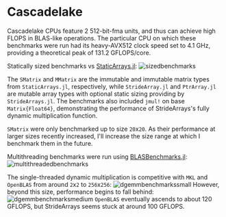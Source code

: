 # Cascadelake

Cascadelake CPUs feature 2 512-bit-fma units, and thus can achieve high FLOPS in BLAS-like operations.
The particular CPU on which these benchmarks were run had its heavy-AVX512 clock speed set to 4.1 GHz, providing a theoretical peak of 131.2 GFLOPS/core.

Statically sized benchmarks vs [StaticArrays.jl](https://github.com/JuliaArrays/StaticArrays.jl):
![sizedbenchmarks](../assets/sizedarraybenchmarks_cascadelake_AVX512.svg)

The `SMatrix` and `MMatrix` are the immutable and immutable matrix types from `StaticArrays.jl`, respectively, while `StrideArray.jl` and `PtrArray.jl` are mutable array types with optional static sizing providing by `StrideArrays.jl`. The benchmarks also included `jmul!` on base `Matrix{Float64}`, demonstrating the performance of StrideArrays's fully dynamic multiplication function.

`SMatrix` were only benchmarked up to size `20`x`20`. As their performance at larger sizes recently increased, I'll increase the size range at which I benchmark them in the future.


Multithreading benchmarks were run using [BLASBenchmarks.jl](https://github.com/chriselrod/BLASBenchmarks.jl):
![multithreadedbenchmarks](../assets/gemm_Float64_10_10000_cascadelake_AVX512__multithreaded_logscale.svg)

The single-threaded dynamic multiplication is competitive with `MKL` and `OpenBLAS` from around `2`x`2` to `256`x`256`:
![dgemmbenchmarkssmall](../assets/gemmFloat64_2_256_cascadelake_AVX512.svg)
However, beyond this size, performance begins to fall behind:
![dgemmbenchmarksmedium](../assets/gemmFloat64_256_2000_cascadelake_AVX512.svg)
`OpenBLAS` eventually ascends to about 120 GFLOPS, but StrideArrays seems stuck at around 100 GFLOPS.





